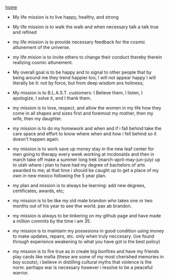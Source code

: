 [home](justinmovickthemovie.github.io/README.md)

* My life mission is to live happy, healthy, and strong
* My life mission is to walk the walk and when necessary talk a talk true and refined
* my life mission is to provide necessary feedback for the cosmic attunement of the universe.
* my life mision is to invite others to change their conduct thereby therein realizing cosmic attunement.
* My overall goal is to be happy and to signal to other people that by being around me they trend happier too; I will not appear happy I will literally be it: not by force, but from deep wisdom ans holiness; 
* My mission is to B.L.A.S.T. customers: I Believe them, I listen, I apologize, I solve it, and I thank them.
* my mission is to love, respect, and allow the women in my life how they come in all shapes and sizes first and foremost my mother, then my wife, then my daughter.
* my mission is to do my homework and when and if i fall behind take the care space and effort to know where when and how i fell behind so it doesn't happen again.

* my mission is to work save up money stay in the new leaf center for men going to therapy every week working at mcdonalds and then in march take off make a summer long trek (march-april-may-jun-july) up to utah where i plan to have had my degree of bachelors of arts awarded to me; at that time i should be caught up to get a place of my own in new mexico following the 5 year plan.

* my plan and mission is to always be learning: add new degrees, certificates, awards, etc;

* my mission is to be like my old mate brandon who takes one or two months out of his year to see thw world. pax ab brandon.

* my mission is always to be tinkering on my github page and have made a million commits by the time i am 35.

* my mission is to maintaim my possesions in good condition using money to make updates, repairs, etc. only when truly neccesary. (ive found through experience awakening to what you have got is the best policy)


* my mission is to fire true as in create big bonfires and have my friends play cards like mafia (these are some of my most cherished memories in boy scouts); i believe in distilling cultural myths that violence is the norm. perhaps war is necessary however i resolve to be a peaceful warrior.
